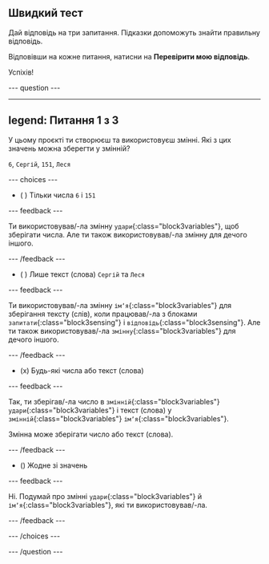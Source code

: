 ## Швидкий тест

Дай відповідь на три запитання. Підказки допоможуть знайти правильну відповідь.

Відповівши на кожне питання, натисни на **Перевірити мою відповідь**.

Успіхів!

--- question ---

---
legend: Питання 1 з 3
---

У цьому проєкті ти створюєш та використовуєш змінні. Які з цих значень можна зберегти у змінній?

`6`, `Сергій`, `151`, `Леся`

--- choices ---

- ( ) Тільки числа `6` і `151`

 --- feedback ---

 Ти використовував/-ла змінну `удари`{:class="block3variables"}, щоб зберігати числа. Але ти також використовував/-ла змінну для дечого іншого.

 --- /feedback ---

- ( ) Лише текст (слова) `Сергій` та `Леся`

 --- feedback ---

 Ти використовував/-ла змінну `імʼя`{:class="block3variables"} для зберігання тексту (слів), коли працював/-ла з блоками `запитати`{:class="block3sensing"} і `відповідь`{:class="block3sensing"}. Але ти також використовував/-ла `змінну`{:class="block3variables"} для дечого іншого.

 --- /feedback ---

- (x) Будь-які числа або текст (слова)

 --- feedback ---

 Так, ти зберігав/-ла число в `змінній`{:class="block3variables"} `удари`{:class="block3variables"} і текст (слова) у `змінній`{:class="block3variables"} `імʼя`{:class="block3variables"}.

 Змінна може зберігати число або текст (слова).

 --- /feedback ---

- () Жодне зі значень

 --- feedback ---

Ні. Подумай про змінні `удари`{:class="block3variables"} й `імʼя`{:class="block3variables"}, які ти використовував/-ла.

 --- /feedback ---

--- /choices ---

--- /question ---
